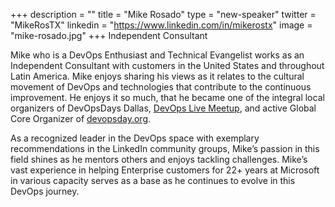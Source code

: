 +++
description = ""
title = "Mike Rosado"
type = "new-speaker"
twitter = "MikeRosTX"
linkedin = "https://www.linkedin.com/in/mikerostx"
image = "mike-rosado.jpg"
+++
Independent Consultant

Mike who is a DevOps Enthusiast and Technical Evangelist works as an Independent Consultant with 
customers in the United States and throughout Latin America. Mike enjoys sharing his views as it 
relates to the cultural movement of DevOps and technologies that contribute to the continuous 
improvement. He enjoys it so much, that he became one of the integral local organizers of DevOpsDays 
Dallas, [DevOps Live Meetup](https://www.meetup.com/DevOpsLive/), and active Global Core Organizer 
of [devopsday.org](https://www.devopsdays.org/about). 

As a recognized leader in the DevOps space with exemplary recommendations in the LinkedIn community 
groups, Mike’s passion in this field shines as he mentors others and enjoys tackling challenges. 
Mike’s vast experience in helping Enterprise customers for 22+ years at Microsoft in various capacity 
serves as a base as he continues to evolve in this DevOps journey.